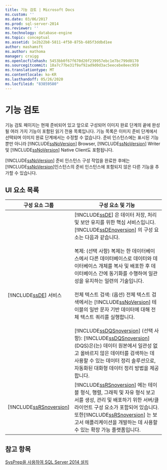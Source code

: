 ```yaml
---
title: 기능 검토 | Microsoft Docs
ms.custom: ''
ms.date: 03/06/2017
ms.prod: sql-server-2014
ms.reviewer: ''
ms.technology: database-engine
ms.topic: conceptual
ms.assetid: 1e2b22b8-5811-4f50-875b-685f3ddbd1ee
author: mashamsft
ms.author: mathoma
manager: craigg
ms.openlocfilehash: 5453bb0f67f670d20f239957ebc1e7bc799d0170
ms.sourcegitcommit: 18a7c77be31f9af92ad9d0d3ac5eecebe8eec959
ms.translationtype: MT
ms.contentlocale: ko-KR
ms.lasthandoff: 05/26/2020
ms.locfileid: "83859580"
---
```

# <a name="feature-review"></a>기능 검토
  기능 검토 페이지는 현재 준비되어 있고 앞으로 구성되어 이미지 완료 단계의 끝에 완성될 여러 가지 기능이 포함된 읽기 전용 목록입니다. 기능 목록은 이미지 준비 단계에서 선택되며 이미지 완료 단계에서는 수정할 수 없습니다. 준비 인스턴스에는 표시된 기능뿐만 아니라 [!INCLUDE[ssNoVersion](../../includes/ssnoversion-md.md)] Browser, [!INCLUDE[ssNoVersion](../../includes/ssnoversion-md.md)] Writer 및 [!INCLUDE[ssNoVersion](../../includes/ssnoversion-md.md)] Native Client도 포함됩니다.  
  
 [!INCLUDE[ssNoVersion](../../includes/ssnoversion-md.md)] 준비 인스턴스 구성 작업을 완료한 후에는 [!INCLUDE[ssNoVersion](../../includes/ssnoversion-md.md)]인스턴스의 준비 인스턴스에 포함되지 않은 다른 기능을 추가할 수 있습니다.  
  
## <a name="ui-element-list"></a>UI 요소 목록  
  
|구성 요소 그룹|구성 요소 및 기능|  
|---------------------|-----------------------------|  
|[!INCLUDE[ssDE](../../includes/ssde-md.md)] 서비스|[!INCLUDE[ssDE](../../includes/ssde-md.md)] 은 데이터 저장, 처리 및 보안 유지를 위한 핵심 서비스입니다. [!INCLUDE[ssDEnoversion](../../includes/ssdenoversion-md.md)] 의 구성 요소는 다음과 같습니다.<br /><br /> 복제: (선택 사항) 복제는 한 데이터베이스에서 다른 데이터베이스로 데이터와 데이터베이스 개체를 복사 및 배포한 후 데이터베이스 간에 동기화를 수행하여 일관성을 유지하는 일련의 기술입니다.<br /><br /> 전체 텍스트 검색: (옵션) 전체 텍스트 검색에서는 [!INCLUDE[ssNoVersion](../../includes/ssnoversion-md.md)] 테이블의 일반 문자 기반 데이터에 대해 전체 텍스트 쿼리를 실행합니다.<br /><br /> [!INCLUDE[ssDQSnoversion](../../includes/ssdqsnoversion-md.md)] (선택 사항): [!INCLUDE[ssDQSnoversion](../../includes/ssdqsnoversion-md.md)](DQS)은(는) 데이터 원본에서 일관성 없고 올바르지 않은 데이터를 검색하는 데 사용할 수 있는 데이터 정리 솔루션으로, 자동화된 대화형 데이터 정리 방법을 제공합니다.|  
|[!INCLUDE[ssRSnoversion](../../includes/ssrsnoversion-md.md)]|[!INCLUDE[ssRSnoversion](../../includes/ssrsnoversion-md.md)] 에는 테이블 형식, 행렬, 그래픽 및 자유 형식 보고서를 생성, 관리 및 배포하기 위한 서버/클라이언트 구성 요소가 포함되어 있습니다. 또한[!INCLUDE[ssRSnoversion](../../includes/ssrsnoversion-md.md)] 는 보고서 애플리케이션을 개발하는 데 사용할 수 있는 확장 가능 플랫폼입니다.|  
  
## <a name="see-also"></a>참고 항목  
 [SysPrep을 사용하여 SQL Server 2014 설치](../../database-engine/install-windows/install-sql-server-using-sysprep.md)  
  
  
